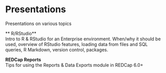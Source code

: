 Presentations
=============

Presentations on various topics


** R/RStudio**  
Intro to R & RStudio for an Enterprise environment. When/why it should be used, overview of RStudio features, loading data from files and SQL queries, R Markdown, version control, packages. 


**REDCap Reports**  
Tips for using the Reports & Data Exports module in REDCap 6.0+

 
